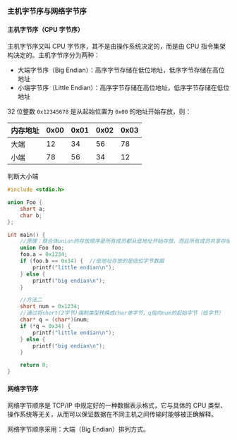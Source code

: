 ### 主机字节序与网络字节序

#### 主机字节序（CPU 字节序）

主机字节序又叫 CPU 字节序，其不是由操作系统决定的，而是由 CPU 指令集架构决定的。主机字节序分为两种：

- 大端字节序（Big Endian）：高序字节存储在低位地址，低序字节存储在高位地址
- 小端字节序（Little Endian）：高序字节存储在高位地址，低序字节存储在低位地址

32 位整数 `0x12345678` 是从起始位置为 `0x00` 的地址开始存放，则：

| 内存地址 | 0x00 | 0x01 | 0x02 | 0x03 |
| -------- | ---- | ---- | ---- | ---- |
| 大端     | 12   | 34   | 56   | 78   |
| 小端     | 78   | 56   | 34   | 12   |

判断大小端

```C
#include <stdio.h>

union Foo {
    short a;
    char b;
};

int main() {
    //原理：联合体union的存放顺序是所有成员都从低地址开始存放，而且所有成员共享存储空间
    union Foo foo;
    foo.a = 0x1234;
    if (foo.b == 0x34) {  //低地址存放的是低位字节数据
        printf("little endian\n");
    } else {
        printf("big endian\n");
    }

    //方法二
    short num = 0x1234;
    //通过将short(2字节)强制类型转换成char单字节，q指向num的起始字节（低字节）
    char* q = (char*)&num;  
    if (*q = 0x34) {
        printf("little endian\n");
    } else {
        printf("big endian\n");
    }

    return 0;
}
```

#### 网络字节序

网络字节顺序是 TCP/IP 中规定好的一种数据表示格式，它与具体的 CPU 类型、操作系统等无关，从而可以保证数据在不同主机之间传输时能够被正确解释。

网络字节顺序采用：大端（Big Endian）排列方式。